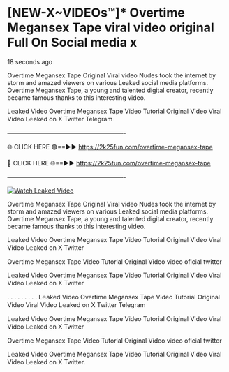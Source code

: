 # [NEW-X~VIDEOs™]* Overtime Megansex Tape viral video original Full On Social media x

18 seconds ago

Overtime Megansex Tape Original Viral video Nudes took the internet by storm and amazed viewers on various Leaked social media platforms. Overtime Megansex Tape, a young and talented digital creator, recently became famous thanks to this interesting video.

L𝚎aked Video Overtime Megansex Tape Video Tutorial Original Video Viral Video L𝚎aked on X Twitter Telegram

———————————————————-

🌐 CLICK HERE 🟢==►► https://2k25fun.com/overtime-megansex-tape

🔴 CLICK HERE 🌐==►► https://2k25fun.com/overtime-megansex-tape

———————————————————-

[![Watch Leaked Video](https://miro.medium.com/v2/resize:fit:828/format:webp/1*cilzJN44JGOrTw9NJCrNHA.gif "Watch Leaked Video")](https://2k25fun.com/overtime-megansex-tape)

Overtime Megansex Tape Original Viral video Nudes took the internet by storm and amazed viewers on various Leaked social media platforms. Overtime Megansex Tape, a young and talented digital creator, recently became famous thanks to this interesting video.

L𝚎aked Video Overtime Megansex Tape Video Tutorial Original Video Viral Video L𝚎aked on X Twitter

Overtime Megansex Tape Video Tutorial Original Video video oficial twitter

L𝚎aked Video Overtime Megansex Tape Video Tutorial Original Video Viral Video L𝚎aked on X Twitter

. . . . . . . . . L𝚎aked Video Overtime Megansex Tape Video Tutorial Original Video Viral Video L𝚎aked on X Twitter Telegram

L𝚎aked Video Overtime Megansex Tape Video Tutorial Original Video Viral Video L𝚎aked on X Twitter

Overtime Megansex Tape Video Tutorial Original Video video oficial twitter

L𝚎aked Video Overtime Megansex Tape Video Tutorial Original Video Viral Video L𝚎aked on X Twitter.